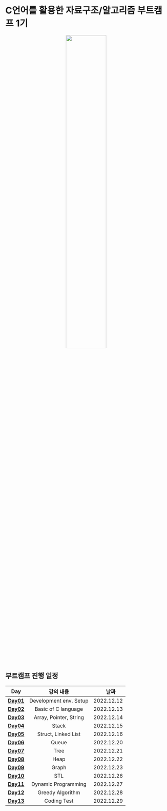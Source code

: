 # C언어를 활용한 자료구조/알고리즘 부트캠프 1기

<p align="center">
  <img width="50%" src="https://user-images.githubusercontent.com/96484143/220043019-620aae1c-fc87-48f0-b51a-4e53747d0f0b.png">
</p>

## 부트캠프 진행 일정

|                                                         Day                                                         |       강의 내용        |  　날짜　  |
| :-----------------------------------------------------------------------------------------------------------------: | :--------------------: | :--------: |
|        [**Day01**](https://github.com/yesjuhee/data_structure-algorithm-bootcamp/tree/main/Day01-BasicOfC_1)        | Development env. Setup | 2022.12.12 |                　                
|        [**Day02**](https://github.com/yesjuhee/data_structure-algorithm-bootcamp/tree/main/Day02-BasicOfC_2)        |  Basic of C language   | 2022.12.13 | 
| [**Day03**](https://github.com/yesjuhee/data_structure-algorithm-bootcamp/tree/main/Day03-Array%2CPointer%2CString) | Array, Pointer, String | 2022.12.14 |                                  
|          [**Day04**](https://github.com/yesjuhee/data_structure-algorithm-bootcamp/tree/main/Day04-Stack)           |         Stack          | 2022.12.15 |                                  
|   [**Day05**](https://github.com/yesjuhee/data_structure-algorithm-bootcamp/tree/main/Day05-Struct%2CLinkedList)    |  Struct, Linked List   | 2022.12.16 |                                  
|          [**Day06**](https://github.com/yesjuhee/data_structure-algorithm-bootcamp/tree/main/Day06-Queue)           |         Queue          | 2022.12.20 |                                  
|           [**Day07**](https://github.com/yesjuhee/data_structure-algorithm-bootcamp/tree/main/Day07-Tree)           |          Tree          | 2022.12.21 |                                  
|                                                    [**Day08**](./Day08-Heap)                                                    |          Heap          | 2022.12.22 |                                  
|                                                    [**Day09**](./Day09-Graph)                                                    |          Graph          | 2022.12.23 |                                  
|           [**Day10**](https://github.com/yesjuhee/data_structure-algorithm-bootcamp/tree/main/Day10-STL)            |          STL           | 2022.12.26 |                                  
|    [**Day11**](https://github.com/yesjuhee/data_structure-algorithm-bootcamp/tree/main/Day11-DynamicProgramming)    |  Dynamic Programming   | 2022.12.27 |                                  
|     [**Day12**](https://github.com/yesjuhee/data_structure-algorithm-bootcamp/tree/main/Day12-GreedyAlgorithm)      |    Greedy Algorithm    | 2022.12.28 |                                  
|                                                    [**Day13**]()                                                    |      Coding Test       | 2022.12.29 |                                  
